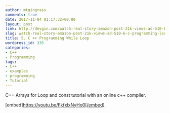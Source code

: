 ```yaml
---
author: mtgingrass
comments: true
date: 2017-11-04 01:17:32+00:00
layout: post
link: http://devgin.com/watch-real-story-amazon-post-21k-views-ad-510-6-c-programming-loop-mark-gingrass-1-9k-views-253-7-c-loops-tutorial-3-min-mark-gingrass-1-5k-views-10018-q/
slug: watch-real-story-amazon-post-21k-views-ad-510-6-c-programming-loop-mark-gingrass-1-9k-views-253-7-c-loops-tutorial-3-min-mark-gingrass-1-5k-views-10018-q
title: 5. C ++ Programming While Loop
wordpress_id: 335
categories:
- C++
- Programming
tags:
- C++
- examples
- programming
- Tutorial
---
```


C++ Arrays for Loop and const tutorial with an online c++ compiler.

[embed]https://youtu.be/FkfxIxNyHo0[/embed]
